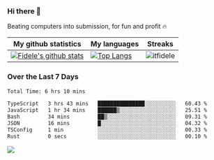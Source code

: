 ### Hi there 👋
<p>Beating computers into submission, for fun and profit 🔥</p>

|My github statistics|My languages|Streaks|
|-|-|-|
|[![Fidele's github stats](https://github-readme-stats.vercel.app/api?username=itfidele&count_private=true&show_icons=true&theme=dark&hide_title=true)](https://github.com/itfidele)|[![Top Langs](https://github-readme-stats.vercel.app/api/top-langs/?username=itfidele&show_icons=true&langs_count=8&theme=dark&layout=compact&hide_title=true)](https://github.com/itfidele)|![itfidele](https://github-readme-streak-stats.herokuapp.com/?user=itfidele&theme=dark)

### Over the Last 7 Days
<!--START_SECTION:waka-->

```txt
Total Time: 6 hrs 10 mins

TypeScript   3 hrs 43 mins   ███████████████░░░░░░░░░░   60.43 %
JavaScript   1 hr 34 mins    ██████▒░░░░░░░░░░░░░░░░░░   25.51 %
Bash         34 mins         ██▒░░░░░░░░░░░░░░░░░░░░░░   09.31 %
JSON         16 mins         █░░░░░░░░░░░░░░░░░░░░░░░░   04.32 %
TSConfig     1 min           ░░░░░░░░░░░░░░░░░░░░░░░░░   00.33 %
Rust         0 secs          ░░░░░░░░░░░░░░░░░░░░░░░░░   00.10 %
```

<!--END_SECTION:waka-->



![](https://komarev.com/ghpvc/?username=itfidele)
